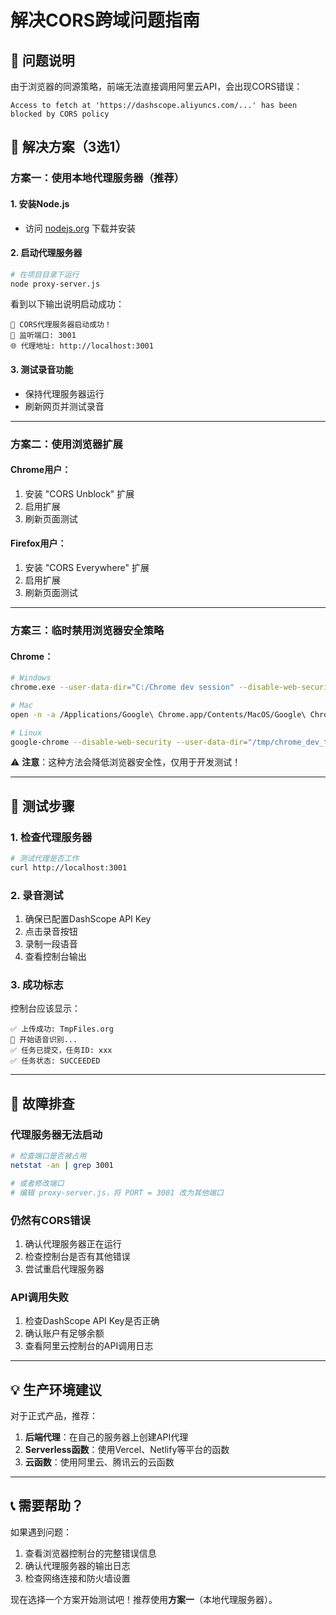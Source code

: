 # 解决CORS跨域问题指南

## 🎯 问题说明

由于浏览器的同源策略，前端无法直接调用阿里云API，会出现CORS错误：
```
Access to fetch at 'https://dashscope.aliyuncs.com/...' has been blocked by CORS policy
```

## 🚀 解决方案（3选1）

### 方案一：使用本地代理服务器（推荐）

#### 1. 安装Node.js
- 访问 [nodejs.org](https://nodejs.org/) 下载并安装

#### 2. 启动代理服务器
```bash
# 在项目目录下运行
node proxy-server.js
```

看到以下输出说明启动成功：
```
🚀 CORS代理服务器启动成功！
📡 监听端口: 3001
🌐 代理地址: http://localhost:3001
```

#### 3. 测试录音功能
- 保持代理服务器运行
- 刷新网页并测试录音

---

### 方案二：使用浏览器扩展

#### Chrome用户：
1. 安装 "CORS Unblock" 扩展
2. 启用扩展
3. 刷新页面测试

#### Firefox用户：
1. 安装 "CORS Everywhere" 扩展
2. 启用扩展
3. 刷新页面测试

---

### 方案三：临时禁用浏览器安全策略

#### Chrome：
```bash
# Windows
chrome.exe --user-data-dir="C:/Chrome dev session" --disable-web-security

# Mac
open -n -a /Applications/Google\ Chrome.app/Contents/MacOS/Google\ Chrome --args --user-data-dir="/tmp/chrome_dev_test" --disable-web-security

# Linux
google-chrome --disable-web-security --user-data-dir="/tmp/chrome_dev_test"
```

⚠️ **注意**：这种方法会降低浏览器安全性，仅用于开发测试！

---

## 🧪 测试步骤

### 1. 检查代理服务器
```bash
# 测试代理是否工作
curl http://localhost:3001
```

### 2. 录音测试
1. 确保已配置DashScope API Key
2. 点击录音按钮
3. 录制一段语音
4. 查看控制台输出

### 3. 成功标志
控制台应该显示：
```
✅ 上传成功: TmpFiles.org
🎤 开始语音识别...
✅ 任务已提交，任务ID: xxx
✅ 任务状态: SUCCEEDED
```

---

## 🔧 故障排查

### 代理服务器无法启动
```bash
# 检查端口是否被占用
netstat -an | grep 3001

# 或者修改端口
# 编辑 proxy-server.js，将 PORT = 3001 改为其他端口
```

### 仍然有CORS错误
1. 确认代理服务器正在运行
2. 检查控制台是否有其他错误
3. 尝试重启代理服务器

### API调用失败
1. 检查DashScope API Key是否正确
2. 确认账户有足够余额
3. 查看阿里云控制台的API调用日志

---

## 💡 生产环境建议

对于正式产品，推荐：

1. **后端代理**：在自己的服务器上创建API代理
2. **Serverless函数**：使用Vercel、Netlify等平台的函数
3. **云函数**：使用阿里云、腾讯云的云函数

---

## 📞 需要帮助？

如果遇到问题：

1. 查看浏览器控制台的完整错误信息
2. 确认代理服务器的输出日志
3. 检查网络连接和防火墙设置

现在选择一个方案开始测试吧！推荐使用**方案一**（本地代理服务器）。
